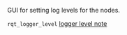GUI for setting log levels for the nodes.

`rqt_logger_level`
[logger level note](http://wiki.ros.org/ROS/Tutorials/UsingRqtconsoleRoslaunch#Quick_Note_about_logger_levels)
